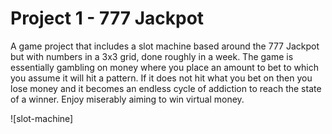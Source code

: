 # Project 1 - 777 Jackpot
A game project that includes a slot machine based around the 777 Jackpot but with numbers in a 3x3 grid, done roughly in a week. The game is essentially gambling on money where you place an amount to bet to which you assume it will hit a pattern. If it does not hit what you bet on then you lose money and it becomes an endless cycle of addiction to reach the state of a winner. Enjoy miserably aiming to win virtual money.

![slot-machine]